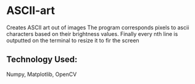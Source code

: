 # ASCII-art
Creates ASCII art out of images
The program corresponds pixels to ascii characters based on their brightness values. Finally every nth line is
outputted on the terminal to resize it to fir the screen

## Technology Used:
Numpy, Matplotlib, OpenCV
